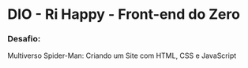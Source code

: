 # DIO - Ri Happy - Front-end do Zero
### Desafio:
Multiverso Spider-Man: Criando um Site com HTML, CSS e JavaScript
